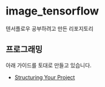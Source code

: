 # image_tensorflow
텐서플로우 공부하려고 만든 리포지토리

## 프로그래밍
아래 가이드를 토대로 만들고 있습니다.
- [Structuring Your Project](http://docs.python-guide.org/en/latest/writing/structure/)